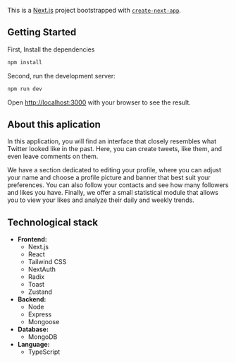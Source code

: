 This is a [Next.js](https://nextjs.org/) project bootstrapped with [`create-next-app`](https://github.com/vercel/next.js/tree/canary/packages/create-next-app).

## Getting Started

First, Install the dependencies

```bash
npm install
```

Second, run the development server:

```bash
npm run dev
```

Open [http://localhost:3000](http://localhost:3000) with your browser to see the result.

## About this aplication

In this application, you will find an interface that closely resembles what Twitter looked like in the past. Here, you can create tweets, like them, and even leave comments on them.

We have a section dedicated to editing your profile, where you can adjust your name and choose a profile picture and banner that best suit your preferences. You can also follow your contacts and see how many followers and likes you have. Finally, we offer a small statistical module that allows you to view your likes and analyze their daily and weekly trends.

## Technological stack
- **Frontend:**
  - Next.js
  - React
  - Tailwind CSS
  -  NextAuth
  - Radix
  - Toast
  - Zustand
- **Backend:**
  - Node
  - Express
  - Mongoose
- **Database:**
  - MongoDB
- **Language:**
  - TypeScript
